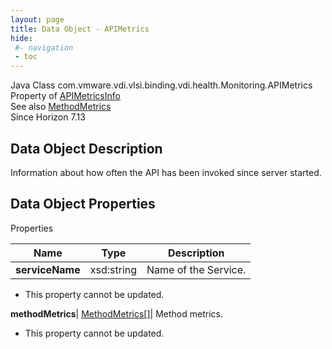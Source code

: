 ```yaml
---
layout: page
title: Data Object - APIMetrics
hide:
 #- navigation
 - toc
---
```






Java Class
    com.vmware.vdi.vlsi.binding.vdi.health.Monitoring.APIMetrics  
Property of
     [APIMetricsInfo](vdi.health.Monitoring.APIMetricsInfo.md#field_detail)  
See also
     [MethodMetrics](vdi.health.Monitoring.MethodMetrics.md)  
Since 
    Horizon 7.13

## Data Object Description 

Information about how often the API has been invoked since server started. 

## Data Object Properties

Properties

Name |  Type |  Description   
---|---|---  
**serviceName**|  xsd:string|  Name of the Service.   


* This property cannot be updated.

  
**methodMetrics**| [MethodMetrics[]](vdi.health.Monitoring.MethodMetrics.md)|  Method metrics.   


* This property cannot be updated.

  
  
  
 
  
  

